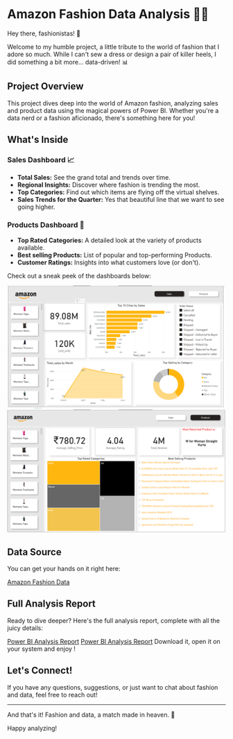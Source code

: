 # Amazon Fashion Data Analysis 👗✨

Hey there, fashionistas! 👠

Welcome to my humble project, a little tribute to the world of fashion that I adore so much. While I can't sew a dress or design a pair of killer heels, I did something a bit more... data-driven! 📊

## Project Overview

This project dives deep into the world of Amazon fashion, analyzing sales and product data using the magical powers of Power BI. Whether you're a data nerd or a fashion aficionado, there's something here for you!

## What's Inside

### Sales Dashboard 📈
- **Total Sales:** See the grand total and trends over time.
- **Regional Insights:** Discover where fashion is trending the most.
- **Top Categories:** Find out which items are flying off the virtual shelves.
- **Sales Trends for the Quarter:** Yes that beautiful line that we want to see going higher.
### Products Dashboard 👗
- **Top Rated Categories:** A detailed look at the variety of products available.
- **Best selling Products:** List of popular and top-performing Products.
- **Customer Ratings:** Insights into what customers love (or don't).

Check out a sneak peek of the dashboards below:

![Dashboard Preview](https://github.com/Sus-31/Amazon-Fashion-data-analysis/blob/main/Screenshot-Sales.png)
![Dashboard Preview](https://github.com/Sus-31/Amazon-Fashion-data-analysis/blob/main/Screenshot-Products.png)

## Data Source

You can get your hands on it right here:

[Amazon Fashion Data](https://drive.google.com/drive/folders/1hAyk0k180lo5fxFO-rVinHXSXRqBCAQz?usp=drive_link)

## Full Analysis Report

Ready to dive deeper? Here's the full analysis report, complete with all the juicy details:

[Power BI Analysis Report](https://github.com/Sus-31/Amazon-Fashion-data-analysis/blob/main/Amazon1.pbix)
[Power BI Analysis Report](https://github.com/Sus-31/Amazon-Fashion-data-analysis/blob/main/Amazon%20Fashion%20Data%20Analysis%20Report.docx)
Download it, open it on your system and enjoy !

## Let's Connect!

If you have any questions, suggestions, or just want to chat about fashion and data, feel free to reach out!

---

And that's it! Fashion and data, a match made in heaven. 💖

Happy analyzing!
